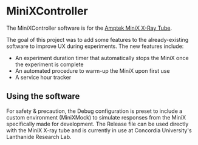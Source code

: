 # MiniXController

The MiniXController software is for the [Amptek MiniX X-Ray Tube](https://www.amptek.com/products/mini-x2-x-ray-tube). 

The goal of this project was to add some features to the already-existing software to improve UX during experiments. The new features include:
* An experiment duration timer that automatically stops the MiniX once the experiment is complete
* An automated procedure to warm-up the MiniX upon first use
* A service hour tracker  

## Using the software

For safety & precaution, the Debug configuration is preset to include a custom environment (MiniXMock) to simulate responses from the MiniX specifically made for development. 
The Release file can be used directly with the MiniX X-ray tube and is currently in use at Concordia University's Lanthanide Research Lab.
